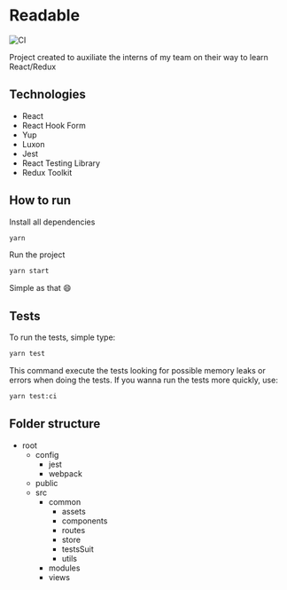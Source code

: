 # Readable

![CI](https://github.com/williamfelippe/new-readable/workflows/CI/badge.svg)

Project created to auxiliate the interns of my team on their way to learn React/Redux

## Technologies

- React
- React Hook Form
- Yup
- Luxon
- Jest
- React Testing Library
- Redux Toolkit

## How to run

Install all dependencies
```sh
yarn
```

Run the project
```sh
yarn start
```

Simple as that :smile:

## Tests

To run the tests, simple type:

```sh
yarn test
```

This command execute the tests looking for possible memory leaks or errors when doing the tests. If you wanna run the tests more quickly, use:

```sh
yarn test:ci
```

## Folder structure

- root
  - config
    - jest
    - webpack
  - public
  - src
    - common
      - assets
      - components
      - routes
      - store
      - testsSuit
      - utils
    - modules
    - views
